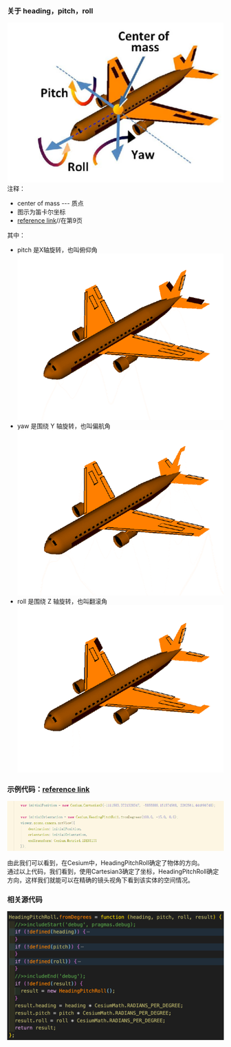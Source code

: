 ### 关于 heading，pitch，roll

![heading_pitch_roll](../images/heading_pitch_roll.png)<br/>
注释：
 - center of mass --- 质点
 - 图示为笛卡尔坐标
 - [reference link](https://sites.cs.ucsb.edu/~lingqi/teaching/resources/GAMES101_Lecture_04.pdf)//在第9页<br/>

其中：
  - pitch 是X轴旋转，也叫俯仰角<br/>
  ![pitch](../images/pitch.gif)
  - yaw 是围绕 Y 轴旋转，也叫偏航角<br/>
  ![yaw](../images/yaw.gif)
  - roll 是围绕 Z 轴旋转，也叫翻滚角<br/>
  ![roll](../images/roll.gif)

### 示例代码：[reference link](https://www.pianshen.com/article/59611147769/)
![示例代码](../images/heading_pitch_roll_demo.png)

由此我们可以看到，在Cesium中，HeadingPitchRoll确定了物体的方向。<br/>
通过以上代码，我们看到，使用Cartesian3确定了坐标，HeadingPitchRoll确定方向，这样我们就能可以在精确的镜头视角下看到该实体的空间情况。


### 相关源代码
![HeadingPitchRoll_fromDegrees](./../images/HeadingPitchRoll_FromDegress.png)<br/>
